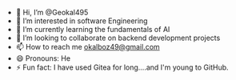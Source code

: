 - 👋 Hi, I’m @Geokal495
- 👀 I’m interested in software Engineering
- 🌱 I’m currently learning the fundamentals of AI
- 💞️ I’m looking to collaborate on backend development projects
- 📫 How to reach me okalboz49@gmail.com
- 😄 Pronouns: He
- ⚡ Fun fact: I have used Gitea for long....and I'm young to GitHub.

<!---
Geokal495/Geokal495 is a ✨ special ✨ repository because its `README.md` (this file) appears on your GitHub profile.
You can click the Preview link to take a look at your changes.
--->
